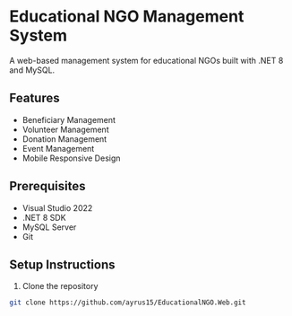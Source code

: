 # Educational NGO Management System

A web-based management system for educational NGOs built with .NET 8 and MySQL.

## Features

- Beneficiary Management
- Volunteer Management
- Donation Management
- Event Management
- Mobile Responsive Design

## Prerequisites

- Visual Studio 2022
- .NET 8 SDK
- MySQL Server
- Git

## Setup Instructions

1. Clone the repository
```bash
git clone https://github.com/ayrus15/EducationalNGO.Web.git